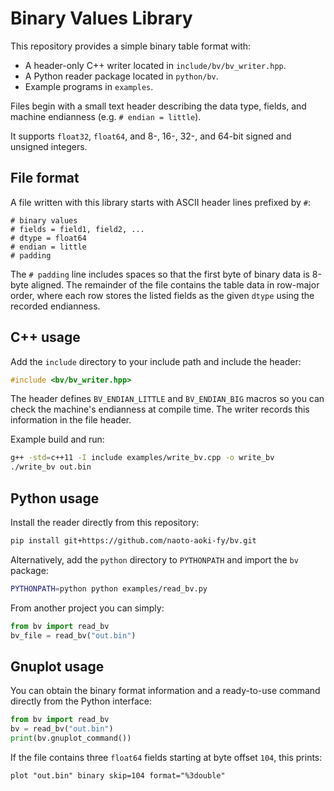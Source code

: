 # Binary Values Library

This repository provides a simple binary table format with:

- A header-only C++ writer located in `include/bv/bv_writer.hpp`.
- A Python reader package located in `python/bv`.
- Example programs in `examples`.

Files begin with a small text header describing the data type, fields, and
machine endianness (e.g. `# endian = little`).

It supports `float32`, `float64`, and 8-, 16-, 32-, and 64-bit signed and unsigned integers.

## File format

A file written with this library starts with ASCII header lines prefixed by `#`:

```
# binary values
# fields = field1, field2, ...
# dtype = float64
# endian = little
# padding
```

The `# padding` line includes spaces so that the first byte of binary data is 8-byte aligned. The remainder of the file contains the table data in row-major order, where each row stores the listed fields as the given `dtype` using the recorded endianness.

## C++ usage

Add the `include` directory to your include path and include the header:

```cpp
#include <bv/bv_writer.hpp>
```

The header defines `BV_ENDIAN_LITTLE` and `BV_ENDIAN_BIG` macros so you can
check the machine's endianness at compile time. The writer records this
information in the file header.

Example build and run:

```bash
g++ -std=c++11 -I include examples/write_bv.cpp -o write_bv
./write_bv out.bin
```

## Python usage

Install the reader directly from this repository:

```bash
pip install git+https://github.com/naoto-aoki-fy/bv.git
```

Alternatively, add the `python` directory to `PYTHONPATH` and import the `bv` package:

```bash
PYTHONPATH=python python examples/read_bv.py
```

From another project you can simply:

```python
from bv import read_bv
bv_file = read_bv("out.bin")
```

## Gnuplot usage

You can obtain the binary format information and a ready-to-use command directly from the Python interface:
```python
from bv import read_bv
bv = read_bv("out.bin")
print(bv.gnuplot_command())
```
If the file contains three `float64` fields starting at byte offset `104`, this prints:
```gnuplot
plot "out.bin" binary skip=104 format="%3double"
```
